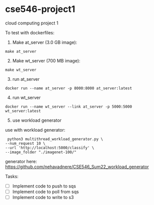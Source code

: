 # cse546-project1
cloud computing project 1

To test with dockerfiles:

1. Make at_server (3.0 GB image):
```
make at_server
```
2. Make wt_server (700 MB image):
```
make wt_server
```
3. run at_server
```
docker run --name at_server -p 8000:8000 at_server:latest
```
4. run wt_server
```
docker run --name wt_server --link at_server -p 5000:5000 wt_server:latest
```
5. use workload generator

use with workload generator:
```
 python3 multithread_workload_generator.py \
--num_request 10 \
--url 'http://localhost:5000/classify' \
--image_folder "./imagenet-100/"
```

generator here: https://github.com/nehavadnere/CSE546_Sum22_workload_generator

Tasks:
- [ ] Implement code to push to sqs
- [ ] Implement code to poll from sqs
- [ ] Implement code to write to s3
